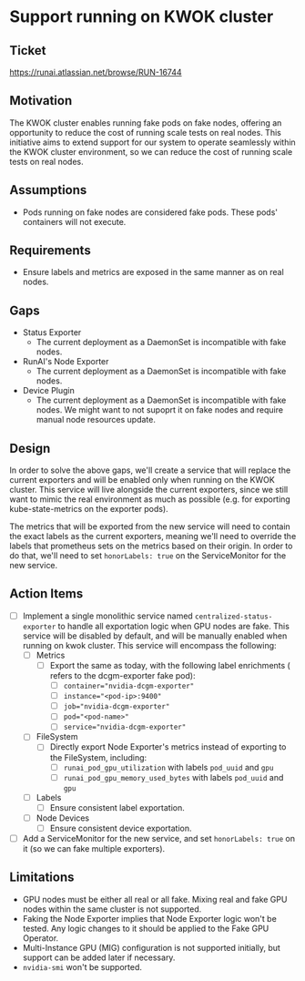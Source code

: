 # Support running on KWOK cluster

## Ticket
https://runai.atlassian.net/browse/RUN-16744

## Motivation
The KWOK cluster enables running fake pods on fake nodes, offering an opportunity to reduce the cost of running scale tests on real nodes. 
This initiative aims to extend support for our system to operate seamlessly within the KWOK cluster environment, so we can reduce the cost of running scale tests on real nodes.

## Assumptions
- Pods running on fake nodes are considered fake pods. These pods' containers will not execute.

## Requirements
- Ensure labels and metrics are exposed in the same manner as on real nodes.

## Gaps
- Status Exporter
  - The current deployment as a DaemonSet is incompatible with fake nodes.
- RunAI's Node Exporter
  - The current deployment as a DaemonSet is incompatible with fake nodes.
- Device Plugin
  - The current deployment as a DaemonSet is incompatible with fake nodes. We might want to not supoprt it on fake nodes and require manual node resources update.

## Design
In order to solve the above gaps, we'll create a service that will replace the current exporters and will be enabled only when running on the KWOK cluster.
This service will live alongside the current exporters, since we still want to mimic the real environment as much as possible (e.g. for exporting kube-state-metrics on the exporter pods).

The metrics that will be exported from the new service will need to contain the exact labels as the current exporters, meaning we'll need to override the labels that prometheus sets on the metrics based on their origin.
In order to do that, we'll need to set `honorLabels: true` on the ServiceMonitor for the new service.

## Action Items
- [ ] Implement a single monolithic service named `centralized-status-exporter` to handle all exportation logic when GPU nodes are fake. This service will be disabled by default, and will be manually enabled when running on kwok cluster. This service will encompass the following:
  - [ ] Metrics
    - [ ] Export the same as today, with the following label enrichments (<pod> refers to the dcgm-exporter fake pod):
      - [ ] `container="nvidia-dcgm-exporter"`
      - [ ] `instance="<pod-ip>:9400"`
      - [ ] `job="nvidia-dcgm-exporter"`
      - [ ] `pod="<pod-name>"`
      - [ ] `service="nvidia-dcgm-exporter"`
  - [ ] FileSystem
    - [ ] Directly export Node Exporter's metrics instead of exporting to the FileSystem, including:
      - [ ] `runai_pod_gpu_utilization` with labels `pod_uuid` and `gpu`
      - [ ] `runai_pod_gpu_memory_used_bytes` with labels `pod_uuid` and `gpu`
  - [ ] Labels
    - [ ] Ensure consistent label exportation.
  - [ ] Node Devices
    - [ ] Ensure consistent device exportation.
- [ ] Add a ServiceMonitor for the new service, and set `honorLabels: true` on it (so we can fake multiple exporters).

## Limitations
- GPU nodes must be either all real or all fake. Mixing real and fake GPU nodes within the same cluster is not supported.
- Faking the Node Exporter implies that Node Exporter logic won't be tested. Any logic changes to it should be applied to the Fake GPU Operator.
- Multi-Instance GPU (MIG) configuration is not supported initially, but support can be added later if necessary.
- `nvidia-smi` won't be supported.